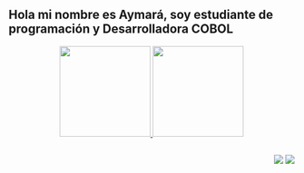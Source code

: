 ## Hola mi nombre es Aymará, soy estudiante de programación y Desarrolladora COBOL

<div align="center">
  <a href="https://github.com/afusdeveloper">
  <img height="160em" src="https://github-readme-stats.vercel.app/api?username=afusdeveloper&show_icons=true&theme=dark&include_all_commits=true&count_private=true"/>
  <img height="160em" src="https://github-readme-stats.vercel.app/api/top-langs/?username=afusdeveloper&layout=compact&langs_count=7&theme=dark"/>
</div>

##
<div align="right">
  <a href = "mailto:aymara.fusaro@gmail.com"><img src="https://img.shields.io/badge/-Gmail-%23333?style=for-the-badge&logo=gmail&logoColor=white" target="_blank"></a>
  <a href="https://www.linkedin.com/in/aymar%C3%A1-micaela-fusaro-024a49155" target="_blank"><img src="https://img.shields.io/badge/-LinkedIn-%230077B5?style=for-the-badge&logo=linkedin&logoColor=white" target="_blank"></a>
</div>

